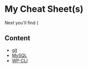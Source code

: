 # My Cheat Sheet(s)
Next you'll find (

## Content

 - [git](git/)
 - [MySQL](mysql/)
 - [WP-CLI](wp-cli/)

<!--stackedit_data:
eyJoaXN0b3J5IjpbMTU0NjI2MDQ0NV19
-->